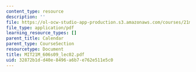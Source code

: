 ```yaml
---
content_type: resource
description: ''
file: https://ol-ocw-studio-app-production.s3.amazonaws.com/courses/21m-606-introduction-to-stagecraft-spring-2009/32872b1dd40e8496a6b7e762e511e5c0_MIT21M_606s09_lec02.pdf
file_type: application/pdf
learning_resource_types: []
parent_title: Calendar
parent_type: CourseSection
resourcetype: Document
title: MIT21M_606s09_lec02.pdf
uid: 32872b1d-d40e-8496-a6b7-e762e511e5c0
---
```

